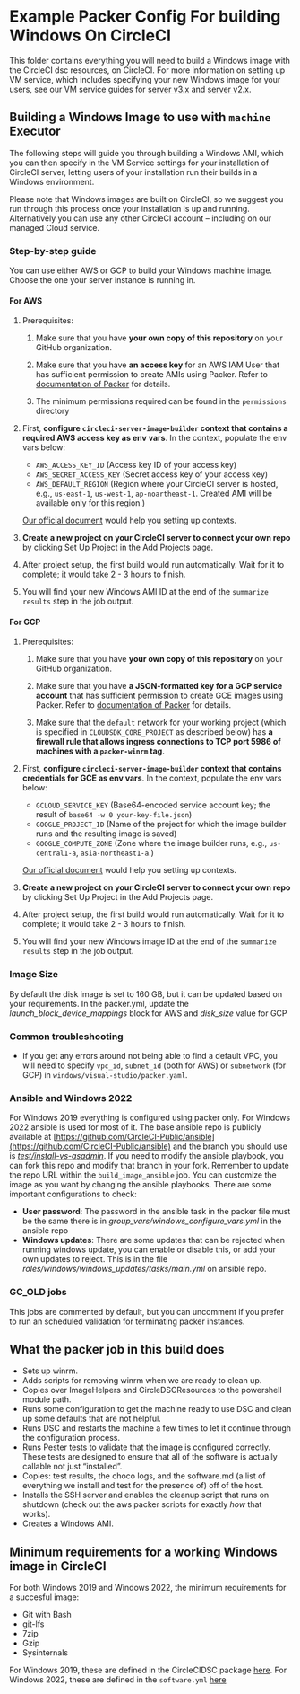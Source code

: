 #  Example Packer Config For building Windows On CircleCI

This folder contains everything you will need to build a Windows image with the CircleCI dsc resources, on CircleCI. For more information on setting up VM service, which includes specifying your new Windows image for your users, see our VM service guides for [server v3.x](https://circleci.com/docs/2.0/server-3-operator-vm-service/) and [server v2.x](https://circleci.com/docs/2.0/vm-service/).

## Building a Windows Image to use with `machine` Executor

The following steps will guide you through building a Windows AMI, which you can then specify in the VM Service settings for your installation of CircleCI server, letting users of your installation run their builds in a Windows environment.

Please note that Windows images are built on CircleCI, so we suggest you run through this process once your installation is up and running. Alternatively you can use any other CircleCI account – including on our managed Cloud service.

### Step-by-step guide

You can use either AWS or GCP to build your Windows machine image. Choose the one your server instance is running in.

#### For AWS

1. Prerequisites:

    1. Make sure that you have **your own copy of this repository** on your GitHub organization.

    2. Make sure that you have **an access key** for an AWS IAM User that has sufficient permission to create AMIs using Packer. Refer to [documentation of Packer](https://www.packer.io/docs/builders/amazon#authentication) for details.
    
    3. The minimum permissions required can be found in the `permissions` directory  

2. First, **configure `circleci-server-image-builder` context that contains a required AWS access key as env vars**. In the context, populate the env vars below:

    * `AWS_ACCESS_KEY_ID` (Access key ID of your access key)
    * `AWS_SECRET_ACCESS_KEY` (Secret access key of your access key)
    * `AWS_DEFAULT_REGION` (Region where your CircleCI server is hosted, e.g., `us-east-1`, `us-west-1`, `ap-noartheast-1`. Created AMI will be available only for this region.)

    [Our official document](https://circleci.com/docs/2.0/contexts/) would help you setting up contexts.

3. **Create a new project on your CircleCI server to connect your own repo** by clicking Set Up Project in the Add Projects page.

4. After project setup, the first build would run automatically. Wait for it to complete; it would take 2 - 3 hours to finish.

5. You will find your new Windows AMI ID at the end of the `summarize results` step in the job output.

#### For GCP

1. Prerequisites:

    1. Make sure that you have **your own copy of this repository** on your GitHub organization.

    2. Make sure that you have **a JSON-formatted key for a GCP service account** that has sufficient permission to create GCE images using Packer. Refer to [documentation of Packer](https://www.packer.io/docs/builders/googlecompute#running-outside-of-google-cloud) for details.

    3. Make sure that the `default` network for your working project (which is specified in `CLOUDSDK_CORE_PROJECT` as described below) has **a firewall rule that allows ingress connections to TCP port 5986 of machines with a `packer-winrm` tag**.

2. First, **configure `circleci-server-image-builder` context that contains credentials for GCE as env vars**. In the context, populate the env vars below:

    * `GCLOUD_SERVICE_KEY` (Base64-encoded service account key; the result of `base64 -w 0 your-key-file.json`)
    * `GOOGLE_PROJECT_ID` (Name of the project for which the image builder runs and the resulting image is saved)
    * `GOOGLE_COMPUTE_ZONE` (Zone where the image builder runs, e.g., `us-central1-a`, `asia-northeast1-a`.)

    [Our official document](https://circleci.com/docs/2.0/contexts/) would help you setting up contexts.

3. **Create a new project on your CircleCI server to connect your own repo** by clicking Set Up Project in the Add Projects page.

4. After project setup, the first build would run automatically. Wait for it to complete; it would take 2 - 3 hours to finish.

5. You will find your new Windows image ID at the end of the `summarize results` step in the job output.

### Image Size

By default the disk image is set to 160 GB, but it can be updated based on your requirements.
In the packer.yml, update the *launch_block_device_mappings* block for AWS and *disk_size* value for GCP

### Common troubleshooting

* If you get any errors around not being able to find a default VPC, you will need to specify `vpc_id`, `subnet_id` (both for AWS) or `subnetwork` (for GCP) in `windows/visual-studio/packer.yaml`.

### Ansible and Windows 2022

For Windows 2019 everything is configured using packer only. For Windows 2022 ansible is used for most of it. The base ansible repo is publicly available at [https://github.com/CircleCI-Public/ansible](https://github.com/CircleCI-Public/ansible) and the branch you should use is [*test/install-vs-asadmin*](https://github.com/CircleCI-Public/ansible/tree/test/install-vs-asadmin). If you need to modify the ansible playbook, you can fork this repo and modify that branch in your fork. Remember to update the repo URL within the `build_image_ansible` job.
You can customize the image as you want by changing the ansible playbooks. There are some important configurations to check:
- **User password**: The password in the ansible task in the packer file must be the same there is in *group_vars/windows_configure_vars.yml* in the ansible repo
- **Windows updates**: There are some updates that can be rejected when running windows update, you can enable or disable this, or add your own updates to reject. This is in the file *roles/windows/windows_updates/tasks/main.yml* on ansible repo.

### GC_OLD jobs

This jobs are commented by default, but you can uncomment if you prefer to run an scheduled validation for terminating packer instances.

## What the packer job in this build does
* Sets up winrm.
* Adds scripts for removing winrm when we are ready to clean up.
* Copies over ImageHelpers and CircleDSCResources to the powershell module path.
* Runs some configuration to get the machine ready to use DSC and clean up some defaults that are not helpful.
* Runs DSC and restarts the machine a few times to let it continue through the configuration process.
* Runs Pester tests to validate that the image is configured correctly. These tests are designed to ensure that all of the software is actually callable not just “installed”.
* Copies: test results, the choco logs, and the software.md (a list of everything we install and test for the presence of) off of the host.
* Installs the SSH server and enables the cleanup script that runs on shutdown (check out the aws packer scripts for exactly *how* that works).
* Creates a Windows AMI.

## Minimum requirements for a working Windows image in CircleCI
For both Windows 2019 and Windows 2022, the minimum requirements for a succesful image:
* Git with Bash
* git-lfs
* 7zip
* Gzip
* Sysinternals

For Windows 2019, these are defined in the CircleCIDSC package [here](https://github.com/CircleCI-Public/CircleCIDSC/blob/main/DSCResources/CircleBuildAgentPreReq/CircleBuildAgentPreReq.schema.psm1).
For Windows 2022, these are defined in the `software.yml` [here](https://github.com/CircleCI-Public/circleci-server-windows-image-builder/blob/master/windows2022/software.yml)